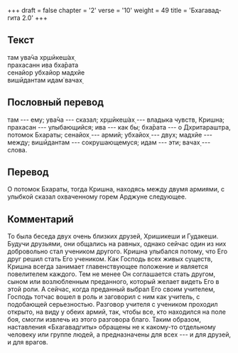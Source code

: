 +++
draft = false
chapter = '2'
verse = '10'
weight = 49
title = 'Бхагавад-гита 2.0'
+++
## Текст

там ува̄ча хр̣шӣкеш́ах̣  
прахасанн ива бха̄рата  
сенайор убхайор мадхйе  
вишӣдантам идам̇ вачах̣

## Пословный перевод

там --- ему; ува̄ча --- сказал; хр̣шӣкеш́ах̣ --- владыка чувств, Кришна;
прахасан --- улыбающийся; ива --- как бы; бха̄рата --- о Дхритараштра,
потомок Бхараты; сенайох̣ --- армий; убхайох̣ --- двух; мадхйе --- между;
вишӣдантам --- сокрушающемуся; идам --- эти; вачах̣ --- слова.

## Перевод

О потомок Бхараты, тогда Кришна, находясь между двумя армиями, с улыбкой
сказал охваченному горем Арджуне следующее.

## Комментарий

То была беседа двух очень близких друзей, Хришикеши и Гудакеши. Будучи
друзьями, они общались на равных, однако сейчас один из них добровольно
стал учеником другого. Кришна улыбался потому, что Его друг решил стать
Его учеником. Как Господь всех живых существ, Кришна всегда занимает
главенствующее положение и является повелителем каждого. Тем не менее Он
соглашается стать другом, сыном или возлюбленным преданного, который
желает видеть Его в этой роли. А сейчас, когда преданный выбрал Его
своим учителем, Господь тотчас вошел в роль и заговорил с ним как
учитель, с подобающей серьезностью. Разговор учителя с учеником проходил
открыто, на виду у обеих армий, так, чтобы все, кто находился на поле
боя, смогли извлечь из этого разговора благо. Таким образом, наставления
«Бхагавадгиты» обращены не к какому-то отдельному человеку или группе
людей, а предназначены для всех --- и для друзей, и для врагов.
